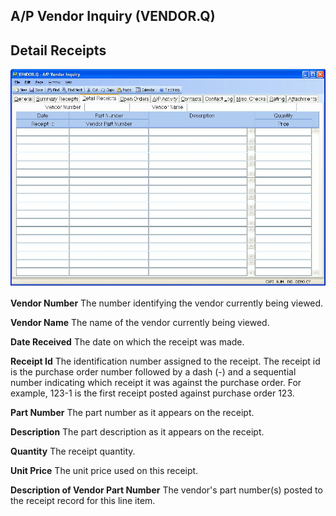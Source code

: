 ##  A/P Vendor Inquiry (VENDOR.Q)

<PageHeader />

##  Detail Receipts

![](./VENDOR-Q-3.jpg)

**Vendor Number** The number identifying the vendor currently being viewed.  
  
**Vendor Name** The name of the vendor currently being viewed.  
  
**Date Received** The date on which the receipt was made.  
  
**Receipt Id** The identification number assigned to the receipt. The receipt
id is the purchase order number followed by a dash (-) and a sequential number
indicating which receipt it was against the purchase order. For example, 123-1
is the first receipt posted against purchase order 123.  
  
**Part Number** The part number as it appears on the receipt.  
  
**Description** The part description as it appears on the receipt.  
  
**Quantity** The receipt quantity.  
  
**Unit Price** The unit price used on this receipt.  
  
**Description of Vendor Part Number** The vendor's part number(s) posted to
the receipt record for this line item.  
  
  
<badge text= "Version 8.10.57" vertical="middle" />

<PageFooter />